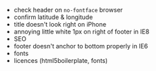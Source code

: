 * check header on `no-fontface` browser
* confirm latitude & longitude
* title doesn't look right on iPhone
* annoying little white 1px on right of footer in IE8
* SEO
* footer doesn't anchor to bottom properly in IE6
* fonts
* licences (html5boilerplate, fonts)
